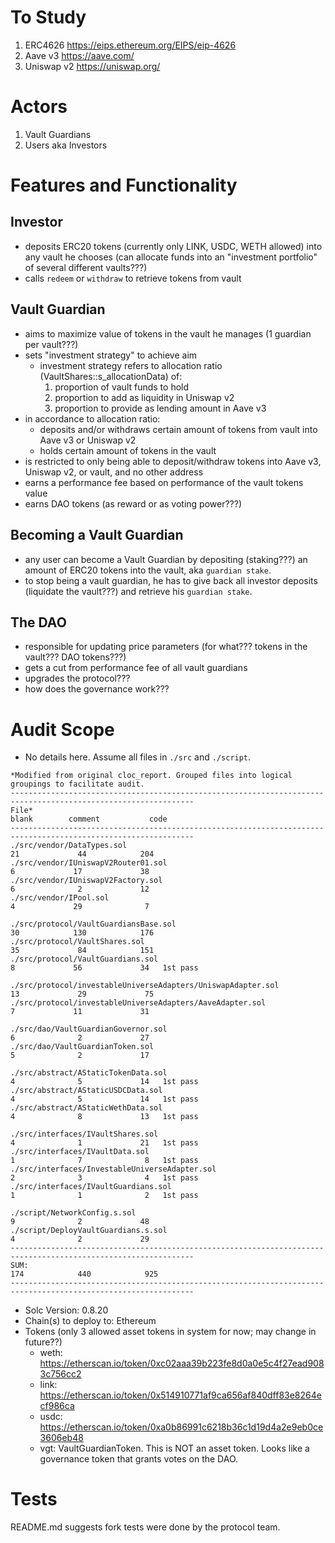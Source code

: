 # To Study

1. ERC4626 https://eips.ethereum.org/EIPS/eip-4626
2. Aave v3 https://aave.com/
3. Uniswap v2 https://uniswap.org/

# Actors

1. Vault Guardians
2. Users aka Investors

# Features and Functionality

## Investor
- deposits ERC20 tokens (currently only LINK, USDC, WETH allowed) into any vault he chooses (can allocate funds into an "investment portfolio" of several different vaults???)
- calls `redeem` or `withdraw` to retrieve tokens from vault

## Vault Guardian
- aims to maximize value of tokens in the vault he manages (1 guardian per vault???)
- sets "investment strategy" to achieve aim
  - investment strategy refers to allocation ratio (VaultShares::s_allocationData) of:
    1. proportion of vault funds to hold
    2. proportion to add as liquidity in Uniswap v2
    3. proportion to provide as lending amount in Aave v3
- in accordance to allocation ratio:
  - deposits and/or withdraws certain amount of tokens from vault into Aave v3 or Uniswap v2
  - holds certain amount of tokens in the vault
- is restricted to only being able to deposit/withdraw tokens into Aave v3, Uniswap v2, or vault, and no other address
- earns a performance fee based on performance of the vault tokens value
- earns DAO tokens (as reward or as voting power???)

## Becoming a Vault Guardian
- any user can become a Vault Guardian by depositing (staking???) an amount of ERC20 tokens into the vault, aka `guardian stake`.
- to stop being a vault guardian, he has to give back all investor deposits (liquidate the vault???) and retrieve his `guardian stake`.

## The DAO
- responsible for updating price parameters (for what??? tokens in the vault??? DAO tokens???)
- gets a cut from performance fee of all vault guardians
- upgrades the protocol???
- how does the governance work???

# Audit Scope
- No details here. Assume all files in `./src` and `./script`.
```
*Modified from original cloc_report. Grouped files into logical groupings to facilitate audit.
---------------------------------------------------------------------------------------------------------------
File*                                                                       blank        comment           code
---------------------------------------------------------------------------------------------------------------
./src/vendor/DataTypes.sol                                                     21             44            204
./src/vendor/IUniswapV2Router01.sol                                             6             17             38
./src/vendor/IUniswapV2Factory.sol                                              6              2             12
./src/vendor/IPool.sol                                                          4             29              7

./src/protocol/VaultGuardiansBase.sol                                          30            130            176
./src/protocol/VaultShares.sol                                                 35             84            151
./src/protocol/VaultGuardians.sol                                               8             56             34   1st pass

./src/protocol/investableUniverseAdapters/UniswapAdapter.sol                   13             29             75
./src/protocol/investableUniverseAdapters/AaveAdapter.sol                       7             11             31

./src/dao/VaultGuardianGovernor.sol                                             6              2             27
./src/dao/VaultGuardianToken.sol                                                5              2             17

./src/abstract/AStaticTokenData.sol                                             4              5             14   1st pass
./src/abstract/AStaticUSDCData.sol                                              4              5             14   1st pass
./src/abstract/AStaticWethData.sol                                              4              8             13   1st pass

./src/interfaces/IVaultShares.sol                                               4              1             21   1st pass
./src/interfaces/IVaultData.sol                                                 1              7              8   1st pass
./src/interfaces/InvestableUniverseAdapter.sol                                  2              3              4   1st pass
./src/interfaces/IVaultGuardians.sol                                            1              1              2   1st pass

./script/NetworkConfig.s.sol                                                    9              2             48
./script/DeployVaultGuardians.s.sol                                             4              2             29
---------------------------------------------------------------------------------------------------------------
SUM:                                                                          174            440            925
---------------------------------------------------------------------------------------------------------------
```

- Solc Version: 0.8.20
- Chain(s) to deploy to: Ethereum
- Tokens (only 3 allowed asset tokens in system for now; may change in future??)
  - weth: https://etherscan.io/token/0xc02aaa39b223fe8d0a0e5c4f27ead9083c756cc2
  - link: https://etherscan.io/token/0x514910771af9ca656af840dff83e8264ecf986ca
  - usdc: https://etherscan.io/token/0xa0b86991c6218b36c1d19d4a2e9eb0ce3606eb48
  - vgt: VaultGuardianToken. This is NOT an asset token. Looks like a governance token that grants votes on the DAO.

# Tests
README.md suggests fork tests were done by the protocol team.